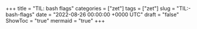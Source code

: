 +++
title = "TIL: bash flags"
categories = ["zet"]
tags = ["zet"]
slug = "TIL:-bash-flags"
date = "2022-08-26 00:00:00 +0000 UTC"
draft = "false"
ShowToc = "true"
mermaid = "true"
+++

